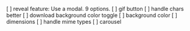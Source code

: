 [ ] reveal feature: Use a modal. 9 options.
[ ] gif button
[ ] handle chars better
[ ] download background color toggle
[ ] background color
[ ] dimensions
[ ] handle mime types
[ ] carousel
